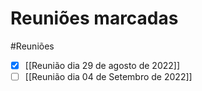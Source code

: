 # Reuniões marcadas
#Reuniões

- [x] [[Reunião dia 29 de agosto de 2022]]
- [ ] [[Reunião dia 04 de Setembro de 2022]]